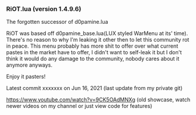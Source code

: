 ### RiOT.lua (version 1.4.9.6)
The forgotten successor of d0pamine.lua

RiOT was based off d0pamine_base.lua(LUX styled WarMenu at its' time). There's no reason to why I'm leaking it other then to let this community rot in peace.
This menu probably has more shit to offer over what current pastes in the market have to offer, I didn't want to self-leak it but I don't think it would do any damage to the community, nobody cares about it anymore anyways.

Enjoy it pasters!


Latest commit xxxxxxx on Jun 16, 2021 (last update from my private git)

https://www.youtube.com/watch?v=9CK5OAdMNXg (old showcase, watch newer videos on my channel or just view code for features)
